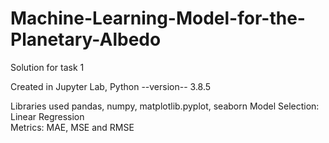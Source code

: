 # Machine-Learning-Model-for-the-Planetary-Albedo
Solution for task 1 

Created in Jupyter Lab, Python --version-- 3.8.5

Libraries used pandas, numpy, matplotlib.pyplot, seaborn
Model Selection: Linear Regression  
Metrics: MAE, MSE and RMSE
